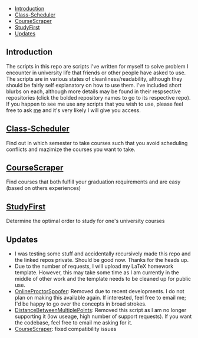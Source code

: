 * [Introduction](#introduction)
* [Class-Scheduler](#class-scheduler)
* [CourseScraper](#coursescraper)
* [StudyFirst](#studyfirst)
* [Updates](#updates)

<a name="introduction"/>

## Introduction

The scripts in this repo are scripts I've written for myself to solve problem I encounter in university life that friends or other people have asked to use. The scripts are in various states of cleanliness/readability, although they should be fairly self explanatory on how to use them. I've included short blurbs on each, although more details may be found in their respsective repositories (click the bolded repository names to go to its respective repo). If you happen to see me use any scripts that you wish to use, please feel free to ask [me](https://shreykshah.github.io/) and it's very likely I will give you access.

<a name="class-scheduler"/>

## [Class-Scheduler](https://github.com/shreykshah/class-scheduler)

Find out in which semester to take courses such that you avoid scheduling conflicts and mazimize the courses you want to take. 

<a name="coursescraper"/>

## [CourseScraper](https://github.com/shreykshah/CourseScraper)

Find courses that both fulfill your graduation requirements and are easy (based on others experiences)

<a name="studyfirst"/>

## [StudyFirst](https://github.com/shreykshah/StudyFirst)

Determine the optimal order to study for one's university courses

## Updates

* I was testing some stuff and accidentally recursively made this repo and the linked repos private. Should be good now. Thanks for the heads up.
* Due to the number of requests, I will upload my LaTeX homework template. However, this may take some time as I am currently in the middle of other work and the template needs to be cleaned up for public use.
* [OnlineProctorSpoofer](#introduction): Removed due to recent developments. I do not plan on making this available again. If interested, feel free to email me; I'd be happy to go over the concepts in broad strokes.
* [DistanceBetweenMultiplePoints](#introduction): Removed this script as I am no longer supporting it (low useage, high number of support requests). If you want the codebase, feel free to email me asking for it.
* [CourseScraper](https://github.com/shreykshah/CourseScraper): fixed compatibility issues
